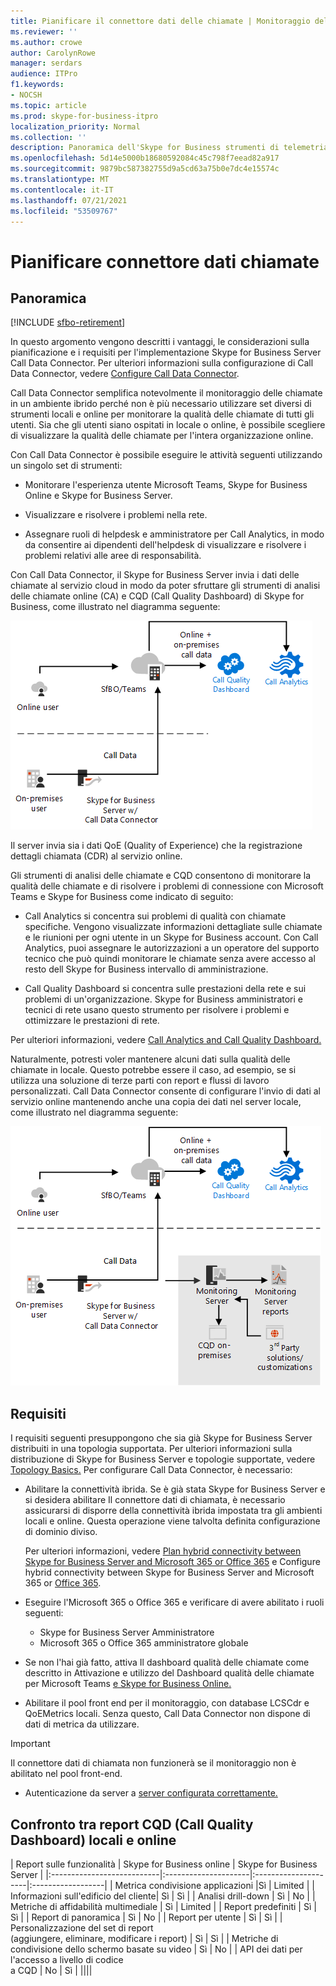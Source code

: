 ```yaml
---
title: Pianificare il connettore dati delle chiamate | Monitoraggio dell'analisi ibrida del dashboard di qualità delle chiamate
ms.reviewer: ''
ms.author: crowe
author: CarolynRowe
manager: serdars
audience: ITPro
f1.keywords:
- NOCSH
ms.topic: article
ms.prod: skype-for-business-itpro
localization_priority: Normal
ms.collection: ''
description: Panoramica dell'Skype for Business strumenti di telemetria online per monitorare un'implementazione locale in uno scenario ibrido.
ms.openlocfilehash: 5d14e5000b18680592084c45c798f7eead82a917
ms.sourcegitcommit: 9879bc587382755d9a5cd63a75b0e7dc4e15574c
ms.translationtype: MT
ms.contentlocale: it-IT
ms.lasthandoff: 07/21/2021
ms.locfileid: "53509767"
---
```

# <a name="plan-call-data-connector"></a>Pianificare connettore dati chiamate

## <a name="overview"></a>Panoramica

[!INCLUDE [sfbo-retirement](../../Hub/includes/sfbo-retirement.md)]

In questo argomento vengono descritti i vantaggi, le considerazioni sulla pianificazione e i requisiti per l'implementazione Skype for Business Server Call Data Connector. Per ulteriori informazioni sulla configurazione di Call Data Connector, vedere [Configure Call Data Connector](configure-call-data-connector.md).


Call Data Connector semplifica notevolmente il monitoraggio delle chiamate in un ambiente ibrido perché non è più necessario utilizzare set diversi di strumenti locali e online per monitorare la qualità delle chiamate di tutti gli utenti. Sia che gli utenti siano ospitati in locale o online, è possibile scegliere di visualizzare la qualità delle chiamate per l'intera organizzazione online.

Con Call Data Connector è possibile eseguire le attività seguenti utilizzando un singolo set di strumenti:

- Monitorare l'esperienza utente Microsoft Teams, Skype for Business Online e Skype for Business Server.

- Visualizzare e risolvere i problemi nella rete.

- Assegnare ruoli di helpdesk e amministratore per Call Analytics, in modo da consentire ai dipendenti dell'helpdesk di visualizzare e risolvere i problemi relativi alle aree di responsabilità.

Con Call Data Connector, il Skype for Business Server invia i dati delle chiamate al servizio cloud in modo da poter sfruttare gli strumenti di analisi delle chiamate online (CA) e CQD (Call Quality Dashboard) di Skype for Business, come illustrato nel diagramma seguente:

![SfB Cloud Voicemail](../../sfbserver2019/media/call-data-connector-plan-1.png)

Il server invia sia i dati QoE (Quality of Experience) che la registrazione dettagli chiamata (CDR) al servizio online.

Gli strumenti di analisi delle chiamate e CQD consentono di monitorare la qualità delle chiamate e di risolvere i problemi di connessione con Microsoft Teams e Skype for Business come indicato di seguito:

- Call Analytics si concentra sui problemi di qualità con chiamate specifiche. Vengono visualizzate informazioni dettagliate sulle chiamate e le riunioni per ogni utente in un Skype for Business account.  Con Call Analytics, puoi assegnare le autorizzazioni a un operatore del supporto tecnico che può quindi monitorare le chiamate senza avere accesso al resto dell Skype for Business intervallo di amministrazione.

- Call Quality Dashboard si concentra sulle prestazioni della rete e sui problemi di un'organizzazione. Skype for Business amministratori e tecnici di rete usano questo strumento per risolvere i problemi e ottimizzare le prestazioni di rete.

Per ulteriori informazioni, vedere [Call Analytics and Call Quality Dashboard.](/SkypeForBusiness/using-call-quality-in-your-organization/difference-between-call-analytics-and-call-quality-dashboard)

Naturalmente, potresti voler mantenere alcuni dati sulla qualità delle chiamate in locale. Questo potrebbe essere il caso, ad esempio, se si utilizza una soluzione di terze parti con report e flussi di lavoro personalizzati.  Call Data Connector consente di configurare l'invio di dati al servizio online mantenendo anche una copia dei dati nel server locale, come illustrato nel diagramma seguente:

![SfB Cloud Voicemail](../../sfbserver2019/media/call-data-connector-plan-2.png)

## <a name="requirements"></a>Requisiti

I requisiti seguenti presuppongono che sia già Skype for Business Server distribuiti in una topologia supportata.  Per ulteriori informazioni sulla distribuzione di Skype for Business Server e topologie supportate, vedere [Topology Basics.](../../SfbServer/plan-your-deployment/topology-basics/topology-basics.md) Per configurare Call Data Connector, è necessario:

- Abilitare la connettività ibrida. Se è già stata Skype for Business Server e si desidera abilitare Il connettore dati di chiamata, è necessario assicurarsi di disporre della connettività ibrida impostata tra gli ambienti locali e online. Questa operazione viene talvolta definita configurazione di dominio diviso.

   Per ulteriori informazioni, vedere [Plan hybrid connectivity between Skype for Business Server and Microsoft 365 or Office 365](plan-hybrid-connectivity.md) e Configure hybrid connectivity between Skype for Business Server and Microsoft 365 or [Office 365](configure-hybrid-connectivity.md).

- Eseguire l'Microsoft 365 o Office 365 e verificare di avere abilitato i ruoli seguenti:

  - Skype for Business Server Amministratore
  - Microsoft 365 o Office 365 amministratore globale

- Se non l'hai già fatto, attiva Il dashboard qualità delle chiamate come descritto in Attivazione e utilizzo del Dashboard qualità delle chiamate per Microsoft Teams [e Skype for Business Online.](/microsoftteams/turning-on-and-using-call-quality-dashboard)

- Abilitare il pool front end per il monitoraggio, con database LCSCdr e QoEMetrics locali. Senza questo, Call Data Connector non dispone di dati di metrica da utilizzare.

> [!IMPORTANT]
> Il connettore dati di chiamata non funzionerà se il monitoraggio non è abilitato nel pool front-end.

- Autenticazione da server a [server configurata correttamente.](../../SfbServer/manage/authentication/server-to-server-and-partner-applications.md) 

## <a name="comparison-of-on-premises-and-online-call-quality-dashboard-cqd-reports"></a>Confronto tra report CQD (Call Quality Dashboard) locali e online

| Report sulle funzionalità | Skype for Business online | Skype for Business Server   |
|:---------------------------|:---------------------|:---------------------|:------------------|
| Metrica condivisione applicazioni |Sì | Limited |
| Informazioni sull'edificio del cliente| Sì | Sì |
| Analisi drill-down | Sì | No |
| Metriche di affidabilità multimediale | Sì | Limited |
| Report predefiniti | Sì | Sì |
| Report di panoramica | Sì | No |
| Report per utente | Sì | Sì |
| Personalizzazione del set di report <br> (aggiungere, eliminare, modificare i report) | Sì | Sì |
| Metriche di condivisione dello schermo basate su video | Sì | No |
| API dei dati per l'accesso a livello di codice <br> a CQD | No | Sì |
||||